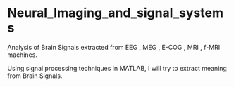 # Neural_Imaging_and_signal_systems
Analysis of Brain Signals extracted from EEG , MEG , E-COG , MRI , f-MRI machines.

Using signal processing techniques in MATLAB, I will try to extract meaning from Brain Signals.
